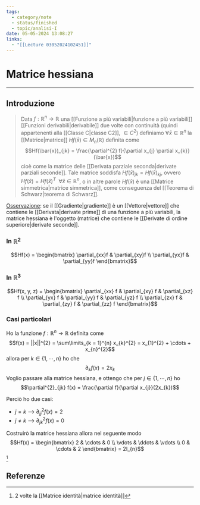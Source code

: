 ```yaml
---
tags:
  - category/note
  - status/finished
  - topic/analisi-I
date: 05-05-2024 13:08:27
links:
  - "[[Lecture 03052024102451]]"
---
```

# Matrice hessiana
---
## Introduzione
> Data $f: \mathbb{R}^{n} \to \mathbb{R}$ una [[Funzione a più variabili|funzione a più variabili]] [[Funzioni derivabili|derivabile]] due volte con continuità (quindi appartenenti alla [[Classe C|classe C2]], $\in C^{2}$) definiamo $\forall \bar{x} \in \mathbb{R}^{n}$ la [[Matrice|matrice]] $Hf(\bar{x}) \in M_{n}(\mathbb{R})$ definita come $$Hf(\bar{x})_{jk} = \frac{\partial^{2} f}{\partial x_{j} \partial x_{k}}(\bar{x})$$
> cioè come la matrice delle [[Derivata parziale seconda|derivate parziali seconde]].
> Tale matrice soddisfa $Hf(\bar{x})_{jk} = Hf(\bar{x})_{kj}$, ovvero $Hf(\bar{x}) = Hf(\bar{x})^{T} \ \ \forall \bar{x} \in \mathbb{R}^{n}$, o in altre parole $Hf(\bar{x})$ è una [[Matrice simmetrica|matrice simmetrica]], come conseguenza del [[Teorema di Schwarz|teorema di Schwarz]].

<u>Osservazione</u>: se il [[Gradiente|gradiente]] è un [[Vettore|vettore]] che contiene le [[Derivata|derivate prime]] di una funzione a più variabili, la matrice hessiana è l'oggetto (matrice) che contiene le [[Derivate di ordine superiore|derivate seconde]].

### In $\mathbb{R}^{2}$
$$Hf(x) = \begin{bmatrix} \partial_{xx}f & \partial_{xy}f \\ \partial_{yx}f & \partial_{yy}f \end{bmatrix}$$

### In $\mathbb{R}^{3}$
$$Hf(x, y, z) = \begin{bmatrix} \partial_{xx} f & \partial_{xy} f & \partial_{xz} f \\ \partial_{yx} f & \partial_{yy} f & \partial_{yz} f \\ \partial_{zx} f & \partial_{zy} f & \partial_{zz} f \end{bmatrix}$$

### Casi particolari
Ho la funzione $f: \mathbb{R}^{n} \to \mathbb{R}$ definita come
$$f(x) = ||x||^{2} = \sum\limits_{k = 1}^{n} x_{k}^{2} = x_{1}^{2} + \cdots + x_{n}^{2}$$
allora per $k \in \{1, \cdots, n\}$ ho che
$$\partial_{k}f(x) = 2x_{k}$$
Voglio passare alla matrice hessiana, e ottengo che per $j \in \{1, \cdots, n\}$ ho
$$\partial^{2}_{jk} f(x) = \frac{\partial f}{\partial x_{j}}(2x_{k})$$

Perciò ho due casi:
- $j = k$ --> $\partial^{2}_{jj} f(x) = 2$
- $j \neq k$ --> $\partial^{2}_{jk}f(x) = 0$

Costruirò la matrice hessiana allora nel seguente modo
$$Hf(x) = \begin{bmatrix} 2 & \cdots & 0 \\ \vdots & \ddots & \vdots \\ 0 & \cdots & 2 \end{bmatrix} = 2I_{n}$$[^1]

## Referenze
[^1]: 2 volte la [[Matrice identità|matrice identità]]